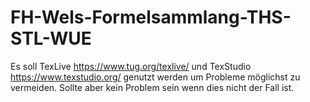 # FH-Wels-Formelsammlang-THS-STL-WUE
Es soll TexLive https://www.tug.org/texlive/ und TexStudio https://www.texstudio.org/ genutzt werden um Probleme möglichst zu vermeiden. Sollte aber kein Problem sein wenn dies nicht der Fall ist.

